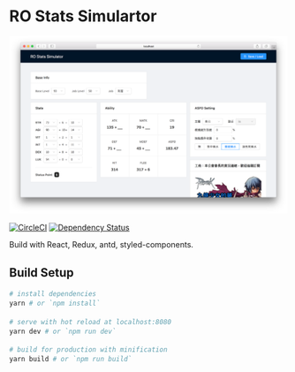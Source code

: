 # RO Stats Simulartor

![demo](images/demo.png)

[![CircleCI](https://circleci.com/gh/jigsawye/ro-stats-simulator/tree/master.svg?style=svg)](https://circleci.com/gh/jigsawye/ro-stats-simulator/tree/master)
[![Dependency Status](https://beta.gemnasium.com/badges/github.com/jigsawye/ro-stats-simulator.svg)](https://beta.gemnasium.com/projects/github.com/jigsawye/ro-stats-simulator)

Build with React, Redux, antd, styled-components.

## Build Setup

``` bash
# install dependencies
yarn # or `npm install`

# serve with hot reload at localhost:8080
yarn dev # or `npm run dev`

# build for production with minification
yarn build # or `npm run build`
```

